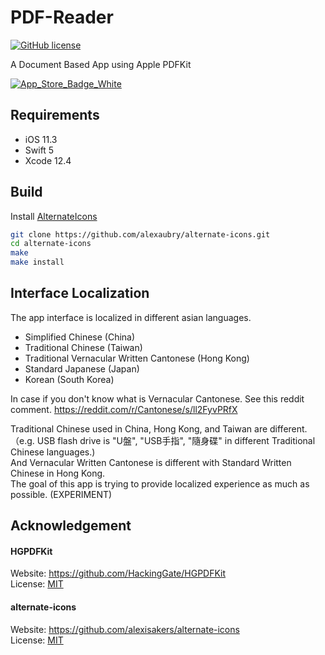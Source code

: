 # PDF-Reader
[![GitHub license](https://img.shields.io/github/license/HackingGate/PDF-Reader.svg)](https://github.com/HackingGate/PDF-Reader/blob/master/LICENSE)

A Document Based App using Apple PDFKit

[![App_Store_Badge_White](https://hackinggate.com/images/App_Store_Badge_White.svg)](https://apps.apple.com/app/id1330895464)

## Requirements

- iOS 11.3
- Swift 5
- Xcode 12.4

## Build

Install [AlternateIcons](https://github.com/alexaubry/alternate-icons)

```sh
git clone https://github.com/alexaubry/alternate-icons.git
cd alternate-icons
make
make install
```

## Interface Localization

The app interface is localized in different asian languages. 

- Simplified Chinese (China)
- Traditional Chinese (Taiwan)
- Traditional Vernacular Written Cantonese (Hong Kong)
- Standard Japanese (Japan)
- Korean (South Korea)

In case if you don't know what is Vernacular Cantonese. See this reddit comment.
https://reddit.com/r/Cantonese/s/ll2FyvPRfX

Traditional Chinese used in China, Hong Kong, and Taiwan are different.  
（e.g. USB flash drive is "U盤", "USB手指", "隨身碟" in different Traditional Chinese languages.)  
And Vernacular Written Cantonese is different with Standard Written Chinese in Hong Kong.  
The goal of this app is trying to provide localized experience as much as possible. (EXPERIMENT)  

## Acknowledgement

#### HGPDFKit
Website: https://github.com/HackingGate/HGPDFKit  
License: [MIT](https://github.com/HackingGate/HGPDFKit/blob/master/LICENSE)

#### alternate-icons
Website: https://github.com/alexisakers/alternate-icons  
License: [MIT](https://github.com/alexisakers/alternate-icons/blob/master/LICENSE)
